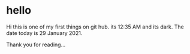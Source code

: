 # hello
Hi this is one of my first things on git hub.
its 12:35 AM and its dark.
The date today is 29 January 2021.

Thank you for reading...
